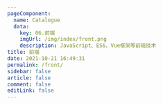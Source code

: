 ```yaml
---
pageComponent: 
  name: Catalogue
  data: 
    key: 06.前端
    imgUrl: /img/index/front.png
    description: JavaScript、ES6、Vue框架等前端技术
title: 前端
date: 2021-10-21 16:49:31
permalink: /front/
sidebar: false
article: false
comment: false
editLink: false
---
```

